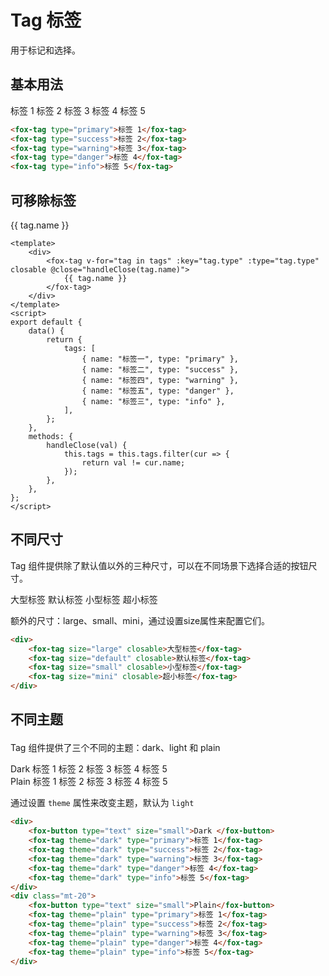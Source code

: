 # Tag 标签

用于标记和选择。

## 基本用法

<div class="mt-20">
    <fox-tag type="primary">标签 1</fox-tag>
    <fox-tag type="success">标签 2</fox-tag>
    <fox-tag type="warning">标签 3</fox-tag>
    <fox-tag type="danger">标签 4</fox-tag>
    <fox-tag type="info">标签 5</fox-tag>
</div>

```html
<fox-tag type="primary">标签 1</fox-tag>
<fox-tag type="success">标签 2</fox-tag>
<fox-tag type="warning">标签 3</fox-tag>
<fox-tag type="danger">标签 4</fox-tag>
<fox-tag type="info">标签 5</fox-tag>
```

## 可移除标签

<div class="mt-20">
    <fox-tag
        v-for="tag in tags"
        :key="tag.type"
        :type="tag.type"
        closable
        @close="handleClose(tag.name)"
    >
        {{ tag.name }}
    </fox-tag>
</div>

```vue
<template>
    <div>
        <fox-tag v-for="tag in tags" :key="tag.type" :type="tag.type" closable @close="handleClose(tag.name)">
            {{ tag.name }}
        </fox-tag>
    </div>
</template>
<script>
export default {
    data() {
        return {
            tags: [
                { name: "标签一", type: "primary" },
                { name: "标签二", type: "success" },
                { name: "标签四", type: "warning" },
                { name: "标签五", type: "danger" },
                { name: "标签三", type: "info" },
            ],
        };
    },
    methods: {
        handleClose(val) {
            this.tags = this.tags.filter(cur => {
                return val != cur.name;
            });
        },
    },
};
</script>
```

## 不同尺寸

Tag 组件提供除了默认值以外的三种尺寸，可以在不同场景下选择合适的按钮尺寸。

<div class="mt-20">
    <fox-tag size="large" closable>大型标签</fox-tag>
    <fox-tag size="default" closable>默认标签</fox-tag>
    <fox-tag size="small" closable>小型标签</fox-tag>
    <fox-tag size="mini" closable>超小标签</fox-tag>
    <p>
        额外的尺寸：large、small、mini，通过设置size属性来配置它们。
    </p>
</div>

```html
<div>
    <fox-tag size="large" closable>大型标签</fox-tag>
    <fox-tag size="default" closable>默认标签</fox-tag>
    <fox-tag size="small" closable>小型标签</fox-tag>
    <fox-tag size="mini" closable>超小标签</fox-tag>
</div>
```

## 不同主题</p>

Tag 组件提供了三个不同的主题：dark、light 和 plain

<div>
    <div>
        <fox-button type="text" size="small">Dark </fox-button>
        <fox-tag theme="dark" type="primary">标签 1</fox-tag>
        <fox-tag theme="dark" type="success">标签 2</fox-tag>
        <fox-tag theme="dark" type="warning">标签 3</fox-tag>
        <fox-tag theme="dark" type="danger">标签 4</fox-tag>
        <fox-tag theme="dark" type="info">标签 5</fox-tag>
    </div>
    <div class="mt-20">
        <fox-button type="text" size="small">Plain</fox-button>
        <fox-tag theme="plain" type="primary">标签 1</fox-tag>
        <fox-tag theme="plain" type="success">标签 2</fox-tag>
        <fox-tag theme="plain" type="warning">标签 3</fox-tag>
        <fox-tag theme="plain" type="danger">标签 4</fox-tag>
        <fox-tag theme="plain" type="info">标签 5</fox-tag>
    </div>
    <p slot="description">
        通过设置
        <code class="code">theme</code>
        属性来改变主题，默认为
        <code class="code">light</code>
    </p>
</div>

```html
<div>
    <fox-button type="text" size="small">Dark </fox-button>
    <fox-tag theme="dark" type="primary">标签 1</fox-tag>
    <fox-tag theme="dark" type="success">标签 2</fox-tag>
    <fox-tag theme="dark" type="warning">标签 3</fox-tag>
    <fox-tag theme="dark" type="danger">标签 4</fox-tag>
    <fox-tag theme="dark" type="info">标签 5</fox-tag>
</div>
<div class="mt-20">
    <fox-button type="text" size="small">Plain</fox-button>
    <fox-tag theme="plain" type="primary">标签 1</fox-tag>
    <fox-tag theme="plain" type="success">标签 2</fox-tag>
    <fox-tag theme="plain" type="warning">标签 3</fox-tag>
    <fox-tag theme="plain" type="danger">标签 4</fox-tag>
    <fox-tag theme="plain" type="info">标签 5</fox-tag>
</div>
```

<script>
export default {
    data() {
        return {
            props: [
                {
                    parameter: 'type',
                    explain: '类型',
                    type: 'String',
                    optionalValue: 'success/info/warning/danger',
                    defaultValue: '-',
                },
                {
                    parameter: 'size',
                    explain: '尺寸',
                    type: 'String',
                    optionalValue: 'large / small / mini',
                    defaultValue: '-',
                },
                {
                    parameter: 'theme',
                    explain: '主题',
                    type: 'String',
                    optionalValue: 'dark / light / plain',
                    defaultValue: 'light',
                },
            ],
            events: [
                {
                    name: 'click',
                    explain: '点击 Tag 时触发的事件',
                    args: '-',
                },
                {
                    name: 'close',
                    explain: '关闭 Tag 时触发的事件',
                    args: '-',
                },
            ],
            tags: [
                { name: '标签一', type: 'primary' },
                { name: '标签二', type: 'success' },
                { name: '标签四', type: 'warning' },
                { name: '标签五', type: 'danger' },
                { name: '标签三', type: 'info' },
            ],
        };
    },
    methods: {
        handleClose(val) {
            this.tags = this.tags.filter(cur => {
                return val != cur.name;
            });
        },
    },
};
</script>
